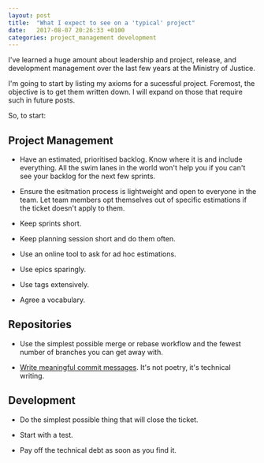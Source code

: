 ```yaml
---
layout: post
title:  "What I expect to see on a 'typical' project"
date:   2017-08-07 20:26:33 +0100
categories: project_management development
---
```


I've learned a huge amount about leadership and project, release, and
development management over the last few years at the Ministry of
Justice.

I'm going to start by listing my axioms for a sucessful project.
Foremost, the objective is to get them written down.  I will expand on
those that require such in future posts.

So, to start:

## Project Management

* Have an estimated, prioritised backlog.  Know where it is and include
everything.  All the swim lanes in the world won't help you if you can't
see your backlog for the next few sprints.

* Ensure the esitmation process is lightweight and open to everyone in
the team.  Let team members opt themselves out of specific estimations
if the ticket doesn't apply to them.

* Keep sprints short.

* Keep planning session short and do them often.

* Use an online tool to ask for ad hoc estimations.

* Use epics sparingly.

* Use tags extensively.

* Agree a vocabulary.

## Repositories

* Use the simplest possible merge or rebase workflow and the fewest
number of branches you can get away with.

* [Write meaningful commit messages](https://github.com/alphagov/styleguides/blob/master/git.md). It's not poetry, it's technical writing.

## Development

* Do the simplest possible thing that will close the ticket.

* Start with a test.

* Pay off the technical debt as soon as you find it.

